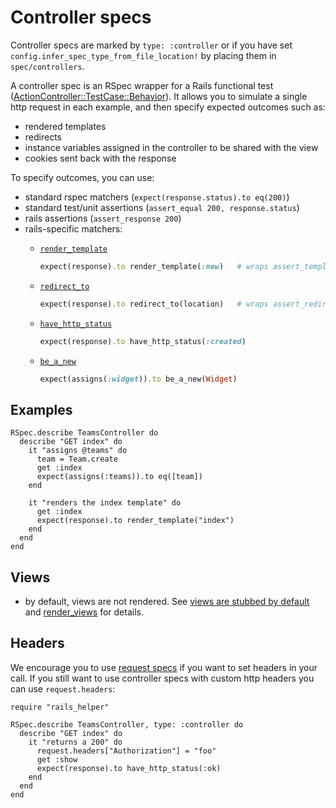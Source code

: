 # Controller specs

Controller specs are marked by `type: :controller` or if you have set
`config.infer_spec_type_from_file_location!` by placing them in `spec/controllers`.

A controller spec is an RSpec wrapper for a Rails functional test
([ActionController::TestCase::Behavior](https://github.com/rails/rails/blob/main/actionpack/lib/action_controller/test_case.rb)).
It allows you to simulate a single http request in each example, and then
specify expected outcomes such as:

* rendered templates
* redirects
* instance variables assigned in the controller to be shared with the view
* cookies sent back with the response

To specify outcomes, you can use:

- standard rspec matchers (`expect(response.status).to eq(200)`)
- standard test/unit assertions (`assert_equal 200, response.status`)
- rails assertions (`assert_response 200`)
- rails-specific matchers:
  - [`render_template`](../matchers/render-template-matcher)

    ```ruby
    expect(response).to render_template(:new)   # wraps assert_template
    ```
  - [`redirect_to`](../matchers/redirect-to-matcher)

    ```ruby
    expect(response).to redirect_to(location)   # wraps assert_redirected_to
    ```
  - [`have_http_status`](../matchers/have-http-status-matcher)

    ```ruby
    expect(response).to have_http_status(:created)
    ```
  - [`be_a_new`](../matchers/be-a-new-matcher)

    ```ruby
    expect(assigns(:widget)).to be_a_new(Widget)
    ```

## Examples

    RSpec.describe TeamsController do
      describe "GET index" do
        it "assigns @teams" do
          team = Team.create
          get :index
          expect(assigns(:teams)).to eq([team])
        end

        it "renders the index template" do
          get :index
          expect(response).to render_template("index")
        end
      end
    end

## Views

* by default, views are not rendered. See
  [views are stubbed by default](controller-specs/views-are-stubbed-by-default) and
  [render_views](controller-specs/render-views) for details.

## Headers

We encourage you to use [request specs](https://rspec.info/features/6-0/rspec-rails/request-specs/request-spec) if you want to set headers in your call. If you still want to use controller specs with custom http headers you can use `request.headers`:

    require "rails_helper"

    RSpec.describe TeamsController, type: :controller do
      describe "GET index" do
        it "returns a 200" do
          request.headers["Authorization"] = "foo"
          get :show
          expect(response).to have_http_status(:ok)
        end
      end
    end
